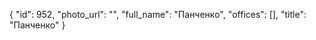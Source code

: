{
    "id": 952,
    "photo_url": "",
    "full_name": "Панченко",
    "offices": [],
    "title": "Панченко"
}